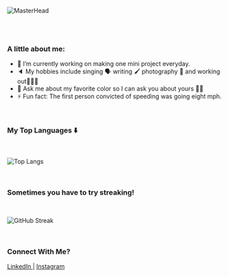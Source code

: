 ![MasterHead](https://i.imgur.com/gjIFn2T.png)

<br/>
<br/>

<!-- **jinyangb/jinyangb** is a ✨ _special_ ✨ repository because its `README.md` (this file) appears on your GitHub profile. -->

### A little about me:


- 🔭 I’m currently working on making one mini project everyday.
- 🔈 My hobbies include singing 🗣 writing 🖌 photography 📸 and working out🏋🏻‍♀️
- 💬 Ask me about my favorite color so I can ask you about yours 🙌🏼
- ⚡ Fun fact: The first person convicted of speeding was going eight mph.

<br/>

### My Top Languages ⬇️
<br/>

![Top Langs](https://github-readme-stats.vercel.app/api/top-langs/?username=anuraghazra)

<br/>

### Sometimes you have to try streaking!
<br/>

![GitHub Streak](https://github-readme-streak-stats.herokuapp.com/?user=jinyangb)

<br/>

### Connect With Me?

<p align="left">
<a href="https://www.linkedin.com/in/jinyangb/" target="blank">LinkedIn </a> | 
<a href="https://www.instagram.com/jy.foto/" target="blank">Instagram </a>
</p>
</p>
<br/>

